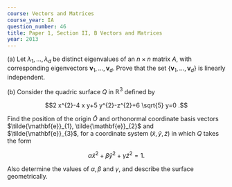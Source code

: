 ```yaml
---
course: Vectors and Matrices
course_year: IA
question_number: 46
title: Paper 1, Section II, B Vectors and Matrices
year: 2013
---
```




(a) Let $\lambda_{1}, \ldots, \lambda_{d}$ be distinct eigenvalues of an $n \times n$ matrix $A$, with corresponding eigenvectors $\mathbf{v}_{1}, \ldots, \mathbf{v}_{d}$. Prove that the set $\left\{\mathbf{v}_{1}, \ldots, \mathbf{v}_{d}\right\}$ is linearly independent.

(b) Consider the quadric surface $Q$ in $\mathbb{R}^{3}$ defined by

$$2 x^{2}-4 x y+5 y^{2}-z^{2}+6 \sqrt{5} y=0 .$$

Find the position of the origin $\tilde{O}$ and orthonormal coordinate basis vectors $\tilde{\mathbf{e}}_{1}, \tilde{\mathbf{e}}_{2}$ and $\tilde{\mathbf{e}}_{3}$, for a coordinate system $(\tilde{x}, \tilde{y}, \tilde{z})$ in which $Q$ takes the form

$$\alpha \tilde{x}^{2}+\beta \tilde{y}^{2}+\gamma \tilde{z}^{2}=1 .$$

Also determine the values of $\alpha, \beta$ and $\gamma$, and describe the surface geometrically.